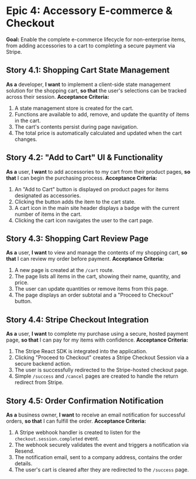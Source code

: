 # Epic 4: Accessory E-commerce & Checkout

**Goal:** Enable the complete e-commerce lifecycle for non-enterprise items, from adding accessories to a cart to completing a secure payment via Stripe.

## **Story 4.1: Shopping Cart State Management**
**As a** developer, **I want** to implement a client-side state management solution for the shopping cart, **so that** the user's selections can be tracked across their session.
**Acceptance Criteria:**
1.  A state management store is created for the cart.
2.  Functions are available to add, remove, and update the quantity of items in the cart.
3.  The cart's contents persist during page navigation.
4.  The total price is automatically calculated and updated when the cart changes.

## **Story 4.2: "Add to Cart" UI & Functionality**
**As a** user, **I want** to add accessories to my cart from their product pages, **so that** I can begin the purchasing process.
**Acceptance Criteria:**
1.  An "Add to Cart" button is displayed on product pages for items designated as accessories.
2.  Clicking the button adds the item to the cart state.
3.  A cart icon in the main site header displays a badge with the current number of items in the cart.
4.  Clicking the cart icon navigates the user to the cart page.

## **Story 4.3: Shopping Cart Review Page**
**As a** user, **I want** to view and manage the contents of my shopping cart, **so that** I can review my order before payment.
**Acceptance Criteria:**
1.  A new page is created at the `/cart` route.
2.  The page lists all items in the cart, showing their name, quantity, and price.
3.  The user can update quantities or remove items from this page.
4.  The page displays an order subtotal and a "Proceed to Checkout" button.

## **Story 4.4: Stripe Checkout Integration**
**As a** user, **I want** to complete my purchase using a secure, hosted payment page, **so that** I can pay for my items with confidence.
**Acceptance Criteria:**
1.  The Stripe React SDK is integrated into the application.
2.  Clicking "Proceed to Checkout" creates a Stripe Checkout Session via a secure backend action.
3.  The user is successfully redirected to the Stripe-hosted checkout page.
4.  Simple `/success` and `/cancel` pages are created to handle the return redirect from Stripe.

## **Story 4.5: Order Confirmation Notification**
**As a** business owner, **I want** to receive an email notification for successful orders, **so that** I can fulfill the order.
**Acceptance Criteria:**
1.  A Stripe webhook handler is created to listen for the `checkout.session.completed` event.
2.  The webhook securely validates the event and triggers a notification via Resend.
3.  The notification email, sent to a company address, contains the order details.
4.  The user's cart is cleared after they are redirected to the `/success` page.